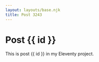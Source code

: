 ```yaml
---
layout: layouts/base.njk
title: Post 3243
---
```


# Post {{ id }}

This is post {{ id }} in my Eleventy project.
